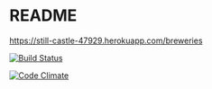 # README

https://still-castle-47929.herokuapp.com/breweries

[![Build Status](https://travis-ci.org/heidvill/wadror.png)](https://travis-ci.org/heidvill/wadror)

[![Code Climate](https://codeclimate.com/github/heidvill/wadror.png)](https://codeclimate.com/github/heidvill/wadror)
